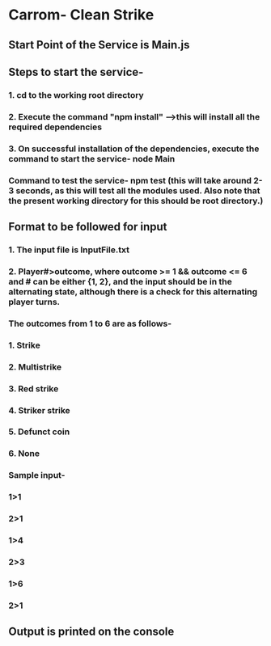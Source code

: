# Carrom- Clean Strike
## Start Point of the Service is Main.js
## Steps to start the service-
### 1. cd to the working root directory
### 2. Execute the command "npm install" -->this will install all the required dependencies
### 3. On successful installation of the dependencies, execute the command to start the service- node Main
### Command to test the service- npm test (this will take around 2-3 seconds, as this will test all the modules used. Also note that the present working directory for this should be root directory.)
## Format to be followed for input
### 1. The input file is InputFile.txt
### 2. Player#>outcome, where outcome >= 1 && outcome <= 6 and # can be either {1, 2}, and the input should be in the alternating state, although there is a check for this alternating player turns.
### The outcomes from 1 to 6 are as follows-
### 1. Strike

### 2. Multistrike

### 3. Red strike

### 4. Striker strike

### 5. Defunct coin

### 6. None

### Sample input- 
### 1>1
### 2>1
### 1>4
### 2>3
### 1>6
### 2>1

## Output is printed on the console